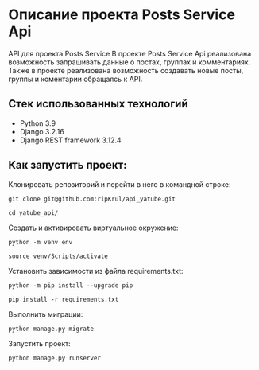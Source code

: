 # Описание проекта Posts Service Api
API для проекта Posts Service
В проекте Posts Service Api реализована возможность запрашивать данные о постах, группах и комментариях.
Также в проекте реализована возможность создавать новые посты, группы и коментарии обращаясь к API.

## Стек использованных технологий
- Python 3.9
- Django 3.2.16
- Django REST framework 3.12.4

## Как запустить проект:

Клонировать репозиторий и перейти в него в командной строке:

```
git clone git@github.com:ripKrul/api_yatube.git
```

```
cd yatube_api/
```

Cоздать и активировать виртуальное окружение:

```
python -m venv env
```

```
source venv/Scripts/activate
```

Установить зависимости из файла requirements.txt:

```
python -m pip install --upgrade pip
```

```
pip install -r requirements.txt
```

Выполнить миграции:

```
python manage.py migrate
```

Запустить проект:

```
python manage.py runserver
```
